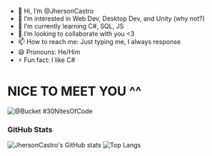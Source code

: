 - 👋 Hi, I’m @JhersonCastro
- 👀 I’m interested in Web Dev, Desktop Dev, and Unity (why not?)
- 🌱 I’m currently learning C#, SQL, JS
- 💞️ I’m looking to collaborate with you <3
- 📫 How to reach me: Just typing me, I always response
- 😄 Pronouns: He/Him
- ⚡ Fun fact: I like C#
# NICE TO MEET YOU ^^
  ![@Bucket #30NitesOfCode](https://www.codedex.io/api/petStatus?user=Bucket)

### GitHub Stats
![JhersonCastro's GitHub stats](https://github-readme-stats.vercel.app/api?username=JhersonCastro&show_icons=true&theme=tokyonight)
![Top Langs](https://github-readme-stats.vercel.app/api/top-langs/?username=JhersonCastro&show_icons=true&theme=tokyonight)

<!---
JhersonCastro/JhersonCastro is a ✨ special ✨ repository because its `README.md` (this file) appears on your GitHub profile.
You can click the Preview link to take a look at your changes.
--->
